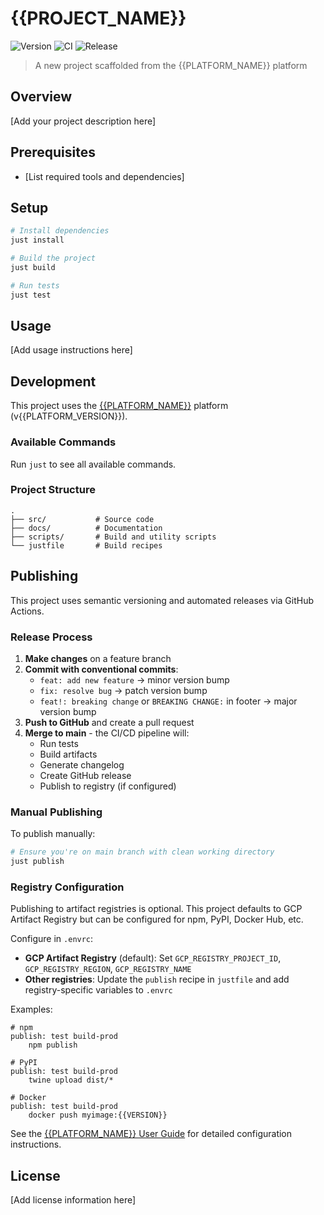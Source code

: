 # {{PROJECT_NAME}}

![Version](https://img.shields.io/github/v/release/your-org/{{PROJECT_NAME}}?label=version)
![CI](https://github.com/your-org/{{PROJECT_NAME}}/workflows/CI/badge.svg)
![Release](https://github.com/your-org/{{PROJECT_NAME}}/workflows/Release/badge.svg)

> A new project scaffolded from the {{PLATFORM_NAME}} platform

## Overview

[Add your project description here]

## Prerequisites

- [List required tools and dependencies]

## Setup

```bash
# Install dependencies
just install

# Build the project
just build

# Run tests
just test
```

## Usage

[Add usage instructions here]

## Development

This project uses the [{{PLATFORM_NAME}}](https://github.com/your-org/{{PLATFORM_NAME}}) platform (v{{PLATFORM_VERSION}}).

### Available Commands

Run `just` to see all available commands.

### Project Structure

```
.
├── src/           # Source code
├── docs/          # Documentation
├── scripts/       # Build and utility scripts
└── justfile       # Build recipes
```

## Publishing

This project uses semantic versioning and automated releases via GitHub Actions.

### Release Process

1. **Make changes** on a feature branch
2. **Commit with conventional commits**:
   - `feat: add new feature` → minor version bump
   - `fix: resolve bug` → patch version bump
   - `feat!: breaking change` or `BREAKING CHANGE:` in footer → major version bump
3. **Push to GitHub** and create a pull request
4. **Merge to main** - the CI/CD pipeline will:
   - Run tests
   - Build artifacts
   - Generate changelog
   - Create GitHub release
   - Publish to registry (if configured)

### Manual Publishing

To publish manually:

```bash
# Ensure you're on main branch with clean working directory
just publish
```

### Registry Configuration

Publishing to artifact registries is optional. This project defaults to GCP Artifact Registry but can be configured for npm, PyPI, Docker Hub, etc.

Configure in `.envrc`:

- **GCP Artifact Registry** (default): Set `GCP_REGISTRY_PROJECT_ID`, `GCP_REGISTRY_REGION`, `GCP_REGISTRY_NAME`
- **Other registries**: Update the `publish` recipe in `justfile` and add registry-specific variables to `.envrc`

Examples:

```just
# npm
publish: test build-prod
    npm publish

# PyPI
publish: test build-prod
    twine upload dist/*

# Docker
publish: test build-prod
    docker push myimage:{{VERSION}}
```

See the [{{PLATFORM_NAME}} User Guide](https://github.com/your-org/{{PLATFORM_NAME}}/blob/main/docs/user-guide.md) for detailed configuration instructions.

## License

[Add license information here]

